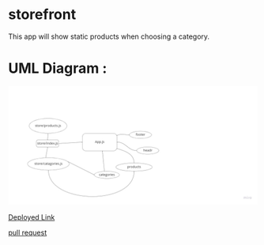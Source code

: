 # storefront

This app will show static products when choosing a category.


# UML Diagram :
![image](storefront%20uml.png)




[Deployed Link](https://incomparable-mousse-c6f709.netlify.app/)

[pull request](https://github.com/shamssar/storefront/pull/5)



